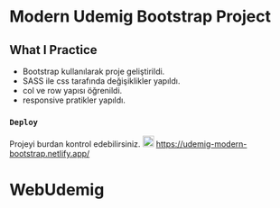 # Modern Udemig Bootstrap Project

## What I Practice

 - Bootstrap kullanılarak proje geliştirildi.
 - SASS ile css tarafında değişiklikler yapıldı. 
 - col ve row yapısı öğrenildi.
 - responsive pratikler yapıldı.
 
### `Deploy` 
Projeyi burdan kontrol edebilirsiniz.
<img src="https://www.svgrepo.com/show/376339/netlify.svg" ald="Cloud Image" widt='20' height='20' />  https://udemig-modern-bootstrap.netlify.app/
# WebUdemig
